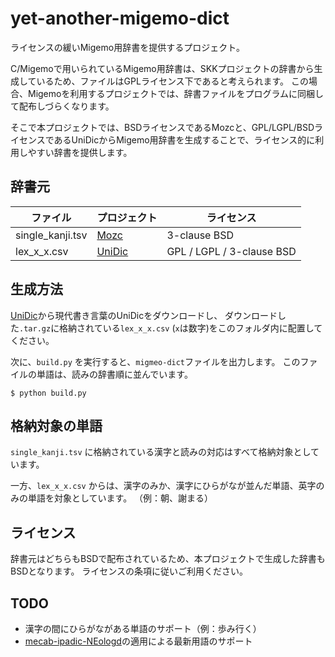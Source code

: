 # yet-another-migemo-dict

ライセンスの緩いMigemo用辞書を提供するプロジェクト。

C/Migemoで用いられているMigemo用辞書は、SKKプロジェクトの辞書から生成しているため、ファイルはGPLライセンス下であると考えられます。
この場合、Migemoを利用するプロジェクトでは、辞書ファイルをプログラムに同梱して配布しづらくなります。

そこで本プロジェクトでは、BSDライセンスであるMozcと、GPL/LGPL/BSDライセンスであるUniDicからMigemo用辞書を生成することで、ライセンス的に利用しやすい辞書を提供します。

## 辞書元

| ファイル | プロジェクト | ライセンス |
|---|---|---|
| single_kanji.tsv | [Mozc](https://github.com/google/mozc) | 3-clause BSD |
| lex_x_x.csv | [UniDic](https://clrd.ninjal.ac.jp/unidic/) | GPL / LGPL / 3-clause BSD |

## 生成方法

[UniDic](https://unidic.ninjal.ac.jp/)から現代書き言葉のUniDicをダウンロードし、
ダウンロードした`.tar.gz`に格納されている`lex_x_x.csv` (`x`は数字)をこのフォルダ内に配置してください。

次に、`build.py` を実行すると、`migmeo-dict`ファイルを出力します。
このファイルの単語は、読みの辞書順に並んでいます。

```shell
$ python build.py
```

## 格納対象の単語

`single_kanji.tsv` に格納されている漢字と読みの対応はすべて格納対象としています。

一方、`lex_x_x.csv` からは、漢字のみか、漢字にひらがなが並んだ単語、英字のみの単語を対象としています。
（例：朝、謝まる）

## ライセンス

辞書元はどちらもBSDで配布されているため、本プロジェクトで生成した辞書もBSDとなります。
ライセンスの条項に従いご利用ください。

## TODO
- 漢字の間にひらがながある単語のサポート（例：歩み行く）
- [mecab-ipadic-NEologd](https://github.com/neologd/mecab-ipadic-neologd/)の適用による最新用語のサポート